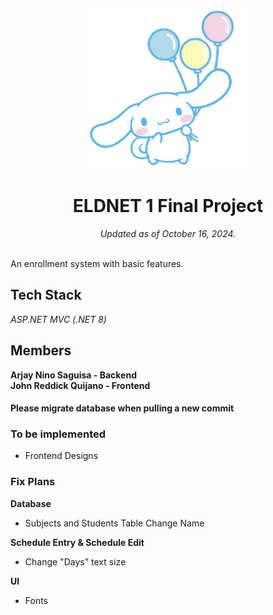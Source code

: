 <p align="center">
  <img src="assets/cinnamoroll.png" alt="Cinnamoroll">
</p>

<h1 align="center"> ELDNET 1 Final Project </h1>
<p align="center"><i >Updated as of October 16, 2024.</i></p><br>
An enrollment system with basic features.

## Tech Stack
<i>ASP.NET MVC (.NET 8)</i>

## Members
**Arjay Nino Saguisa - Backend**<br>
**John Reddick Quijano - Frontend**

#### **Please migrate database when pulling a new commit**

### To be implemented

 - Frontend Designs

### Fix Plans

**Database**
 - Subjects and Students Table Change Name

**Schedule Entry & Schedule Edit**
 - Change "Days" text size

**UI**
 - Fonts
